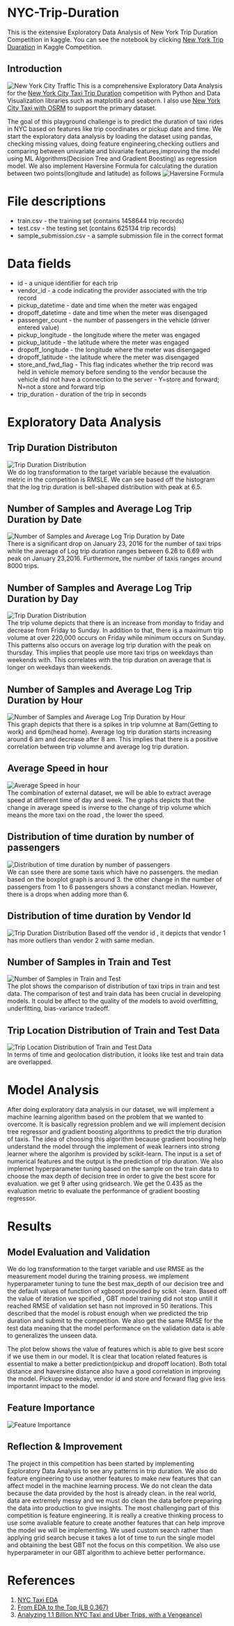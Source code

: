 # NYC-Trip-Duration
This is the extensive Exploratory Data Analysis of New York Trip Duration Competition in kaggle. You can see the notebook by clicking [New York Trip Duaration](https://www.kaggle.com/naiborhujosua/nyc-trip-duration-prediction/data?scriptVersionId=69502629) in Kaggle Competition.
## Introduction
![New York City Traffic](https://github.com/naiborhujosua/NYC-Trip-Duration/blob/main/nyctraffic.jpg)
This is a comprehensive Exploratory Data Analysis for the [New York City Taxi Trip Duration](https://www.kaggle.com/c/nyc-taxi-trip-duration) competition with Python and Data Visualization libraries such as matplotlib and seaborn. I also use [New York City Taxi with OSRM](https://www.kaggle.com/oscarleo/new-york-city-taxi-with-osrm) to support the primary dataset.

The goal of this playground challenge is to predict the duration of taxi rides in NYC based on features like trip coordinates or pickup date and time. We start the exploratory data analysis by loading the dataset using pandas, checking missing values, doing feature engineering,checking outliers and comparing between univariate and bivariate features,improving the model using ML Algorithms(Decision Tree and Gradient Boosting) as regression model.
We also implement Haversine Formula for calculating the duration between two points(longitude and latitude) as follows 
![Haversine Formula](https://github.com/naiborhujosua/NYC-Trip-Duration/blob/main/haversineformula.png)
# File descriptions
- train.csv - the training set (contains 1458644 trip records)
- test.csv - the testing set (contains 625134 trip records)
- sample_submission.csv - a sample submission file in the correct format

# Data fields
- id - a unique identifier for each trip
- vendor_id - a code indicating the provider associated with the trip record
- pickup_datetime - date and time when the meter was engaged
- dropoff_datetime - date and time when the meter was disengaged
- passenger_count - the number of passengers in the vehicle (driver entered value)
- pickup_longitude - the longitude where the meter was engaged
- pickup_latitude - the latitude where the meter was engaged
- dropoff_longitude - the longitude where the meter was disengaged
- dropoff_latitude - the latitude where the meter was disengaged
- store_and_fwd_flag - This flag indicates whether the trip record was held in vehicle memory before sending to the vendor because the vehicle did not have a connection to the server - Y=store and forward; N=not a store and forward trip
- trip_duration - duration of the trip in seconds

# Exploratory Data Analysis
## Trip Duration Distributon
 ![Trip Duration Distribution](https://github.com/naiborhujosua/NYC-Trip-Duration/blob/main/output_1.JPG)<br>
 We do log transformation to the target variable because the evaluation metric in the competition is RMSLE. We can see based off the histogram that the log trip duration is bell-shaped distribution with peak at 6.5.
 
 
  ## Number of Samples and Average Log Trip Duration by Date
 ![Number of Samples and Average Log Trip Duration by Date](https://github.com/naiborhujosua/NYC-Trip-Duration/blob/main/output_2.JPG)<br>
 There is a significant drop on January 23, 2016 for the number of taxi trips while the average of Log trip duration ranges between 6.26 to 6.69 with peak on January 23,2016. Furthermore, the number of taxis ranges around 8000 trips.
 

 
 ## Number of Samples and Average Log Trip Duration by Day
 ![Trip Duration Distribution](https://github.com/naiborhujosua/NYC-Trip-Duration/blob/main/output_3.JPG)<br>
 The trip volume depicts that there is an increase from monday to friday and decrease from Friday to Sunday. In addition to that, there is a maximum trip volume at over 220,000 occurs on Friday while minimum occurs on Sunday. This patterns also occurs on average log trip duration with the peak on thursday. This implies that people use more taxi trips on weekdays than weekends with. This correlates with the trip duration on average that is longer on weekdays than weekends. 
 

 
 ## Number of Samples and Average Log Trip Duration by Hour
 ![Number of Samples and Average Log Trip Duration by Hour](https://github.com/naiborhujosua/NYC-Trip-Duration/blob/main/output_4.JPG)<br>
 This graph depicts that there is a spikes in trip volumne at 8am(Getting to work) and 6pm(head home). Average log trip duration starts increasing around 6 am and decrease after 8 am. This implies that there is a positive correlation between trip volumne and average log trip duration. 
 
 
  ## Average Speed in hour
 ![Average Speed in hour](https://github.com/naiborhujosua/NYC-Trip-Duration/blob/main/output_8.JPG)<br>
 The combination of external dataset, we will be able to extract average speed at different time of day and week. The graphs depicts that the change in average speed is inverse to the change of trip volume which means the more taxi on the road , the lower the speed. 
 
 
## Distribution of time duration by number of passengers
 ![Distribution of time duration by number of passengers](https://github.com/naiborhujosua/NYC-Trip-Duration/blob/main/output_5.JPG)<br>
We can ssee there are  some taxis which have no passengers. the median based on the boxplot graph is around 3. the other change in the number of passengers from 1 to 6 passengers shows a constanct median. However, there is a drops when adding more than 6.
 

 ## Distribution of time duration by Vendor Id
 ![Trip Duration Distribution](https://github.com/naiborhujosua/NYC-Trip-Duration/blob/main/output_6.JPG)
 Based off the vendor id , it depicts that vendor 1 has more outliers than vendor 2 with same median.

 
 ## Number of Samples in Train and Test
 ![Number of Samples in Train and Test](https://github.com/naiborhujosua/NYC-Trip-Duration/blob/main/output_11.JPG)<br>
 The plot shows the comparison of distribution of taxi trips in train and test data. The comparison of test and train data has been crucial in developing models. It could be affect to the quality of the models to avoid overfitting, underfitting, bias-variance tradeoff.
 

 ## Trip Location Distribution of Train and Test Data
 ![Trip Location Distribution of Train and Test Data](https://github.com/naiborhujosua/NYC-Trip-Duration/blob/main/output_12.JPG)<br>
 In terms of time and geolocation distribution, it looks like test and train data are overlapped. 
 

 # Model Analysis
 After doing exploratory data analysis in our dataset, we will implement a machine learning algorithm based on the problem that we wanted to overcome. It is basically regression problem and we will implement decision tree regressor and gradient boosting algorithms to predict the trip duration of taxis. The idea of choosing this algorithm because gradient boosting help understand the model through the implement of weak learners into strong learner where the algorihm is provided by scikit-learn. The input is a set of numerical features and the output is the prediction of trip duration. We also implemet hyperparameter tuning based on the sample on the train data to choose the max depth of decision tree in order to give the best score for evaluation. we get 9 after using gridsearch. We get the 0.435 as the evaluation metric to evaluate the performance of gradient boosting regressor. 
 
 
 # Results
 ## Model Evaluation and Validation 
We do log transformation to the target variable and use RMSE as the measurement model during the training prosess. we implement hyperparameter tuning to tune the best max_depth of our decision tree and the default values of function of xgboost provided by scikit -learn. Based off the value of iteration we spcified , GBT model training did not stop untill it reached RMSE of validation set hasn not improved in 50 iterations. This described that the model is robust enough when we predicted the trip duration and submit to the competition. We also get the same RMSE for the test data meaning that the model performance on the validation data is able to generalizes the unseen data. 

The plot below shows the value of features which is able to give best score if we use them in our model. It is clear that location related features is essential to make a better prediction(pickup and dropoff location). Both total distance and haversine distance also have a good correlation in improving the model. Pickupp weekday, vendor id and store and 
forward flag give less importannt impact to the model. 
 ## Feature Importance
 ![Feature Importance](https://github.com/naiborhujosua/NYC-Trip-Duration/blob/main/output_14.JPG)<br>
 
 
 ## Reflection & Improvement
 The project in this competition has been started by implementing Exploratory Data Analysis to see any patterns in trip duration. We also do feature engineering to use another features to make new features that can affect model in the machine learning process. We do not clean the data because the data provided by the host is already clean. in the real world, data are extremely messy and we must do clean the data before preparing the data into production to give insights. The most challenging part of this competition is feature engineering. It is really a creative thinking process to use some avaliable feature to create another features that can help improve the model we will be implementing. We used custom search rather than applying grid search becuse it takes a lot of time to run the single model and obtaining the best GBT not the focus on this competition. We also use hyperparameter in our GBT algorithm to achieve better performance. 
 
 
 # References 
 1. [NYC Taxi EDA](https://www.kaggle.com/headsortails/nyc-taxi-eda-update-the-fast-the-curious)
 2. [From EDA to the Top (LB 0.367)](https://www.kaggle.com/gaborfodor/from-eda-to-the-top-lb-0-367)
 3. [Analyzing 1.1 Billion NYC Taxi and Uber Trips, with a Vengeance)](https://toddwschneider.com/posts/analyzing-1-1-billion-nyc-taxi-and-uber-trips-with-a-vengeance/)
 
